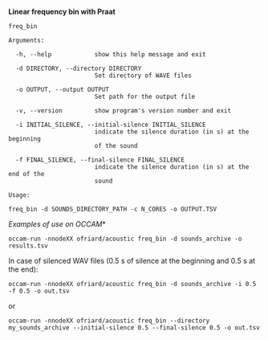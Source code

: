 **Linear frequency bin with Praat**

```
freq_bin

Arguments:

  -h, --help            show this help message and exit

  -d DIRECTORY, --directory DIRECTORY
                        Set directory of WAVE files

  -o OUTPUT, --output OUTPUT
                        Set path for the output file

  -v, --version         show program's version number and exit

  -i INITIAL_SILENCE, --initial-silence INITIAL_SILENCE
                        indicate the silence duration (in s) at the beginning
                        of the sound

  -f FINAL_SILENCE, --final-silence FINAL_SILENCE
                        indicate the silence duration (in s) at the end of the
                        sound

```

```
Usage:

freq_bin -d SOUNDS_DIRECTORY_PATH -c N_CORES -o OUTPUT.TSV
```

*Examples of use on OCCAM**

```
occam-run -nnodeXX ofriard/acoustic freq_bin -d sounds_archive -o results.tsv 
```

In case of silenced WAV files (0.5 s of silence at the beginning and 0.5 s at the end):

```
occam-run -nnodeXX ofriard/acoustic freq_bin -d sounds_archive -i 0.5 -f 0.5 -o out.tsv 
```
or

```
occam-run -nnodeXX ofriard/acoustic freq_bin --directory my_sounds_archive --initial-silence 0.5 --final-silence 0.5 -o out.tsv
```
